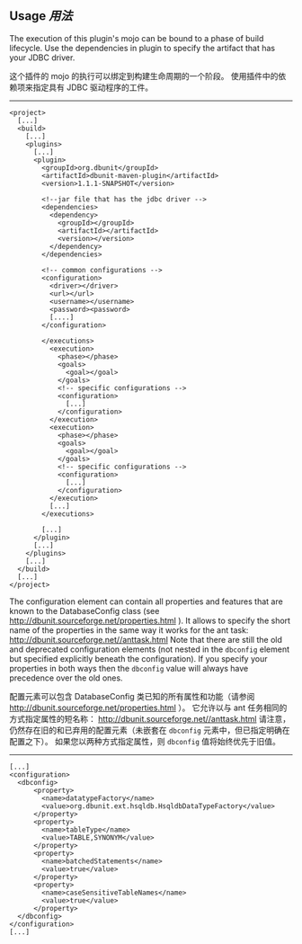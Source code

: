 ## Usage _用法_

The execution of this plugin's mojo can be bound to a phase of build lifecycle. 
Use the dependencies in plugin to specify the artifact that has your JDBC driver.


这个插件的 mojo 的执行可以绑定到构建生命周期的一个阶段。
使用插件中的依赖项来指定具有 JDBC 驱动程序的工件。

---

```text
<project>
  [...]
  <build>
    [...]
    <plugins>
      [...]
      <plugin>
        <groupId>org.dbunit</groupId>
        <artifactId>dbunit-maven-plugin</artifactId>
        <version>1.1.1-SNAPSHOT</version>
        
        <!--jar file that has the jdbc driver -->
        <dependencies>
          <dependency>
            <groupId></groupId>
            <artifactId></artifactId>
            <version></version>
          </dependency>
        </dependencies>
        
        <!-- common configurations -->
        <configuration>
          <driver></driver>
          <url></url>
          <username></username>
          <password><password>
          [....]
        </configuration>
        
        </executions>
          <execution>
            <phase></phase>
            <goals>
              <goal></goal>
            </goals>
            <!-- specific configurations -->
            <configuration>
              [...]
            </configuration>
          </execution>
          <execution>
            <phase></phase>
            <goals>
              <goal></goal>
            </goals>
            <!-- specific configurations -->
            <configuration>
              [...]
            </configuration>
          </execution>
          [...]
        </executions>
        
        [...]
      </plugin>
      [...]
    </plugins>
    [...]
  </build>
  [...]
</project>

```

The configuration element can contain all properties and features that are known to the DatabaseConfig class (see http://dbunit.sourceforge.net/properties.html ). 
It allows to specify the short name of the properties in the same way it works for the ant task: http://dbunit.sourceforge.net//anttask.html Note that there are still the old and deprecated configuration elements (not nested in the `dbconfig` element but specified explicitly beneath the configuration). 
If you specify your properties in both ways then the `dbconfig` value will always have precedence over the old ones.


配置元素可以包含 DatabaseConfig 类已知的所有属性和功能（请参阅 http://dbunit.sourceforge.net/properties.html ）。
它允许以与 ant 任务相同的方式指定属性的短名称： http://dbunit.sourceforge.net//anttask.html 请注意，仍然存在旧的和已弃用的配置元素（未嵌套在 `dbconfig` 元素中，但已指定明确在配置之下）。
如果您以两种方式指定属性，则 `dbconfig` 值将始终优先于旧值。

---

```text
[...]
<configuration>
  <dbconfig>
      <property>
        <name>datatypeFactory</name>
        <value>org.dbunit.ext.hsqldb.HsqldbDataTypeFactory</value>
      </property>
      <property>
        <name>tableType</name>
        <value>TABLE,SYNONYM</value>
      </property>
      <property>
        <name>batchedStatements</name>
        <value>true</value>
      </property>
      <property>
        <name>caseSensitiveTableNames</name>
        <value>true</value>
      </property>
  </dbconfig>
</configuration>
[...]
```
